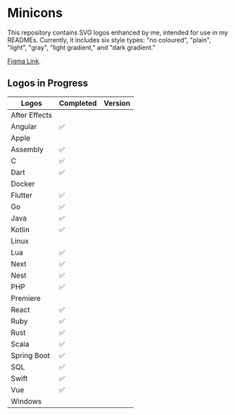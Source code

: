 # Minicons

This repository contains SVG logos enhanced by me, intended for use in my READMEs. Currently, it includes six style types: "no coloured", "plain", "light", "gray", "light gradient," and "dark gradient."

[Figma Link](https://www.figma.com/file/jJObChjMQ6w9D2HTNJu8k4/Untitled?type=design&node-id=0%3A1&mode=design&t=rQz3TBR74S11k8NW-1).

<!--![Screenshot](logos.png)-->

## Logos in Progress

| Logos         | Completed | Version |
|---------------|-----------|---------|
| After Effects |           |         |
| Angular       | ✅        |         |
| Apple         |           |         |
| Assembly      | ✅        |         |
| C             | ✅        |         |
| Dart          | ✅        |         |
| Docker        |           |         |
| Flutter       | ✅        |         |
| Go            | ✅        |         |
| Java          | ✅        |         |
| Kotlin        | ✅        |         |
| Linux         |           |         |
| Lua           | ✅        |         |
| Next          | ✅        |         |
| Nest          | ✅        |         |
| PHP           | ✅        |         |
| Premiere      |           |         |
| React         | ✅        |         |
| Ruby          | ✅        |         |
| Rust          | ✅        |         |
| Scala         | ✅        |         |
| Spring Boot   | ✅        |         |
| SQL           | ✅        |         |
| Swift         | ✅        |         |
| Vue           | ✅        |         |
| Windows       |           |         |
